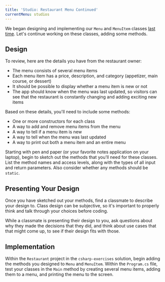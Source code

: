 ```yaml
---
title: 'Studio: Restaurant Menu Continued'
currentMenu: studios
---
```


We began designing and implementing our `Menu` and `MenuItem` classes [last time](../restaurant-menu/). Let's continue working on these classes, adding some methods.

## Design

To review, here are the details you have from the restaurant owner:

- The menu consists of several menu items
- Each menu item has a price, description, and category (appetizer, main course, or dessert)
- It should be possible to display whether a menu item is new or not
- The app should know when the menu was last updated, so visitors can see that the restaurant is constantly changing and adding exciting new items

Based on these details, you'll need to include some methods:

- One or more constructors for each class
- A way to add and remove menu items from the menu
- A way to tell if a menu item is new
- A way to tell when the menu was last updated
- A way to print out both a menu item and an entire menu

Starting with pen and paper (or your favorite notes application on your laptop), begin to sketch out the methods that you'll need for these classes. List the method names and access levels, along with the types of all input and return parameters. Also consider whether any methods should be `static`.

## Presenting Your Design

Once you have sketched out your methods, find a classmate to describe your design to. Class design can be subjective, so it's important to properly think and talk through your choices before coding.

While a classmate is presenting their design to you, ask questions about why they made the decisions that they did, and think about use cases that that might come up, to see if their design fits with those.

## Implementation

Within the `Restaurant` project in the `csharp-exercises` solution, begin adding the methods you designed to `Menu` and `MenuItem`. Within the `Program.cs` file, test your classes in the `Main` method by creating several menu items, adding them to a menu, and printing the menu to the screen.
